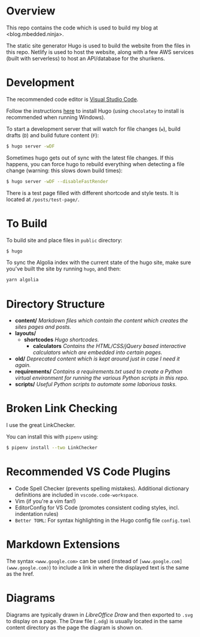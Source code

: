 # Overview

This repo contains the code which is used to build my blog at <blog.mbedded.ninja>.

The static site generator Hugo is used to build the website from the files in this repo. Netlify is used to host the website, along with a few AWS services (built with serverless) to host an API/database for the shurikens.

# Development

The recommended code editor is [Visual Studio Code](https://code.visualstudio.com/).

Follow the instructions [here](https://gohugo.io/getting-started/installing) to install Hugo (using `chocolatey` to install is recommended when running Windows).

To start a development server that will watch for file changes (`w`), build drafts (`D`) and build future content (`F`):

```sh
$ hugo server -wDF
```

Sometimes hugo gets out of sync with the latest file changes. If this happens, you can force hugo to rebuild everything when detecting a file change (warning: this slows down build times):

```sh
$ hugo server -wDF --disableFastRender
```

There is a test page filled with different shortcode and style tests. It is located at `/posts/test-page/`.

# To Build

To build site and place files in `public` directory:

```sh
$ hugo
```

To sync the Algolia index with the current state of the hugo site, make sure you've built the site by running `hugo`, and then:

```sh
yarn algolia
```

# Directory Structure

<ul>
  <li><b>content/</b> <i>Markdown files which contain the content which creates the sites pages and posts.</i></li>
  <li><b>layouts/</b>
    <ul>
      <li>
        <b>shortcodes</b> <i>Hugo shortcodes.</i>
        <ul>
          <li><b>calculators</b> <i>Contains the HTML/CSS/jQuery based interactive calculators which are embedded into certain pages.</i></li>
        </ul>
      </li>
    </ul>
  </li>
  <li><b>old/</b> <i>Deprecated content which is kept around just in case I need it again.</i></li>
  <li><b>requirements/</b> <i>Contains a requirements.txt used to create a Python virtual environment for running the various Python scripts in this repo.</i></li>
  <li><b>scripts/</b> <i>Useful Python scripts to automate some laborious tasks.</i></li>
</ul>

# Broken Link Checking

I use the great LinkChecker.

You can install this with `pipenv` using:

```bash
$ pipenv install --two LinkChecker
```

# Recommended VS Code Plugins

* Code Spell Checker (prevents spelling mistakes). Additional dictionary definitions are included in `vscode.code-workspace`.
* Vim (if you're a vim fan!)
* EditorConfig for VS Code (promotes consistent coding styles, incl. indentation rules)
* `Better TOML`: For syntax highlighting in the Hugo config file `config.toml`

# Markdown Extensions

The syntax `<www.google.com>` can be used (instead of `[www.google.com](www.google.com)`) to include a link in where the displayed text is the same as the href.

# Diagrams

Diagrams are typically drawn in _LibreOffice Draw_ and then exported to `.svg` to display on a page. The Draw file (`.odg`) is usually located in the same content directory as the page the diagram is shown on.